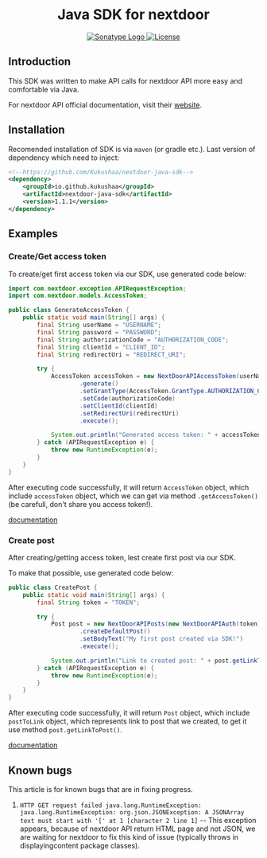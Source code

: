 <div style="text-align: center">
   <h1>
      Java SDK for nextdoor
   </h1>
</div>

<p style="text-align: center">
   <a href="https://central.sonatype.com/artifact/io.github.kukushaa/nextdoor-java-sdk">
      <img src="https://img.shields.io/maven-central/v/io.github.kukushaa/nextdoor-java-sdk?logo=sonatype&link=https%3A%2F%2Fcentral.sonatype.com%2Fartifact%2Fio.github.kukushaa%2Fnextdoor-java-sdk" alt="Sonatype Logo">
   </a>

   <a href="https://github.com/Kukushaa/nextdoor-java-sdk/blob/main/LICENSE.md">
      <img src="https://img.shields.io/github/license/Kukushaa/nextdoor-java-sdk" alt="License">
   </a>
</p>

## Introduction

This SDK was written to make API calls for nextdoor API more easy and comfortable via Java.

For nextdoor API official documentation, visit their [website](https://developer.nextdoor.com/reference/introduction).

## Installation

Recomended installation of SDK is via `maven` (or gradle etc.). Last version of dependency which need to inject:

```xml
<!--https://github.com/Kukushaa/nextdoor-java-sdk-->
<dependency>
    <groupId>io.github.kukushaa</groupId>
    <artifactId>nextdoor-java-sdk</artifactId>
    <version>1.1.1</version>
</dependency>
```

## Examples

### Create/Get access token

To create/get first access token via our SDK, use generated code below:

```java
import com.nextdoor.exception.APIRequestException;
import com.nextdoor.models.AccessToken;

public class GenerateAccessToken {
    public static void main(String[] args) {
        final String userName = "USERNAME";
        final String password = "PASSWORD";
        final String authorizationCode = "AUTHORIZATION_CODE";
        final String clientId = "CLIENT_ID";
        final String redirectUri = "REDIRECT_URI";

        try {
            AccessToken accessToken = new NextDoorAPIAccessToken(userName, password)
                    .generate()
                    .setGrantType(AccessToken.GrantType.AUTHORIZATION_CODE)
                    .setCode(authorizationCode)
                    .setClientId(clientId)
                    .setRedirectUri(redirectUri)
                    .execute();

            System.out.println("Generated access token: " + accessToken.getAccessToken());
        } catch (APIRequestException e) {
            throw new RuntimeException(e);
        }
    }
}
```

After executing code successfully, it will return `AccessToken` object, which include `accessToken` object, which we can
get via method `.getAccessToken()` (be carefull, don't share you access token!).

[documentation](https://developer.nextdoor.com/reference/sharing-get-access-token)

### Create post

After creating/getting access token, lest create first post via our SDK.

To make that possible, use generated code below:

```java
public class CreatePost {
    public static void main(String[] args) {
        final String token = "TOKEN";

        try {
            Post post = new NextDoorAPIPosts(new NextDoorAPIAuth(token))
                    .createDefaultPost()
                    .setBodyText("My first post created via SDK!")
                    .execute();

            System.out.println("Link to created post: " + post.getLinkToPost());
        } catch (APIRequestException e) {
            throw new RuntimeException(e);
        }
    }
}
```

After executing code successfully, it will return `Post` object, which include `postToLink` object, which represents
link to post that we created, to get it use method `post.getLinkToPost()`.

[documentation](https://developer.nextdoor.com/reference/create-post)

## Known bugs

This article is for known bugs that are in fixing progress.

1) `HTTP GET request failed java.lang.RuntimeException: java.lang.RuntimeException: org.json.JSONException: A JSONArray
   text must start with '[' at 1 [character 2 line 1]` -- This exception appears, because of nextdoor API return HTML
   page and not JSON, we are waiting for nextdoor to fix this kind of issue (typically throws in displayingcontent
   package classes).
